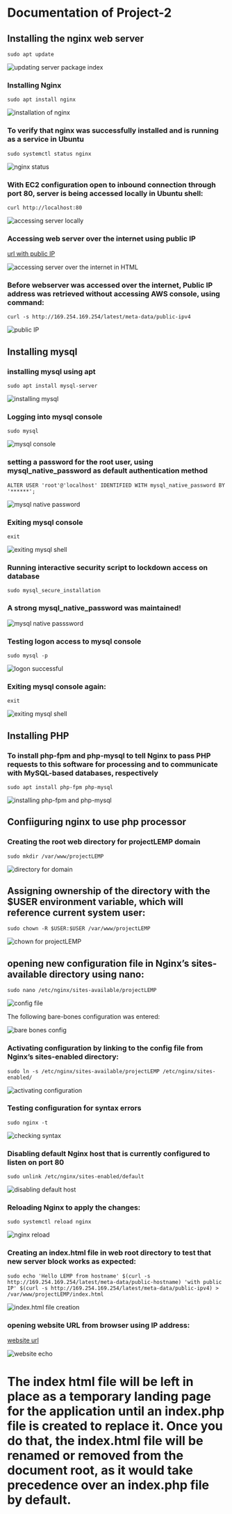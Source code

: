 # Documentation of Project-2

## Installing the nginx web server

`sudo apt update`

![updating server package index](./images/sudo-apt-update.png)

### Installing Nginx

`sudo apt install nginx`

![installation of nginx](./images/install-nginx.png)

### To verify that nginx was successfully installed and is running as a service in Ubuntu

`sudo systemctl status nginx`

![nginx status](./images/status-nginx.png)

### With EC2 configuration open to inbound connection through port 80, server is being accessed locally in Ubuntu shell:

`curl http://localhost:80`

![accessing server locally](./images/curl-localhost.png)

### Accessing web server over the internet using public IP

[url with public IP](http://54.209.203.146:80)

![accessing server over the internet in HTML](./images/welcome-to-nginx.png)

### Before webserver was accessed over the internet, Public IP address was retrieved without accessing AWS console, using command:

`curl -s http://169.254.169.254/latest/meta-data/public-ipv4`

![public IP](./images/public-ip.png)

## Installing mysql

### installing mysql using apt

`sudo apt install mysql-server`

![installing mysql](./images/installing-mysql.png)

### Logging into mysql console

`sudo mysql`

![mysql console](./images/mysql-console.png)

### setting a password for the root user, using mysql_native_password as default authentication method

`ALTER USER 'root'@'localhost' IDENTIFIED WITH mysql_native_password BY '******';`

![mysql native password](./images/sql-password.png)

### Exiting mysql console

`exit`

![exiting mysql shell](./images/mysql-exit.png)

### Running interactive security script to lockdown access on database

`sudo mysql_secure_installation`

### A strong mysql_native_password was maintained!

![mysql native passsword](./images/secure-installation.png)

### Testing logon access to mysql console

`sudo mysql -p`

![logon successful](./images/mysql-logon.png)

### Exiting mysql console again:

`exit`

![exiting mysql shell](./images/mysql-exit.png)

## Installing PHP

### To install php-fpm and php-mysql to tell Nginx to pass PHP requests to this software for processing and to communicate with MySQL-based databases, respectively

`sudo apt install php-fpm php-mysql`

![installing php-fpm and php-mysql](./images/install-php.png)

## Confiiguring nginx to use php processor

### Creating the root web directory for projectLEMP domain

`sudo mkdir /var/www/projectLEMP`

![directory for domain](./images/directory-domain.png)

## Assigning ownership of the directory with the $USER environment variable, which will reference current system user:

`sudo chown -R $USER:$USER /var/www/projectLEMP`

![chown for projectLEMP](./images/chown-domain.png)

## opening new configuration file in Nginx’s sites-available directory using nano:

`sudo nano /etc/nginx/sites-available/projectLEMP`

![config file](./images/nano-config.png)

The following bare-bones configuration was entered:

![bare bones config](./images/bare-bones.png)

### Activating configuration by linking to the config file from Nginx’s sites-enabled directory:

`sudo ln -s /etc/nginx/sites-available/projectLEMP /etc/nginx/sites-enabled/`

![activating configuration](./images/activating-config.png)

### Testing configuration for syntax errors

`sudo nginx -t`

![checking syntax](./images/syntax-ok.png)

### Disabling default Nginx host that is currently configured to listen on port 80

`sudo unlink /etc/nginx/sites-enabled/default`

![disabling default host](./images/disable-default.png)

### Reloading Nginx to apply the changes:

`sudo systemctl reload nginx`

![nginx reload](./images/nginx-reload.png)

### Creating an index.html file in web root directory to test that new server block works as expected:

`sudo echo 'Hello LEMP from hostname' $(curl -s http://169.254.169.254/latest/meta-data/public-hostname) 'with public IP' $(curl -s http://169.254.169.254/latest/meta-data/public-ipv4) > /var/www/projectLEMP/index.html`

![index.html file creation](./images/create-file-in-directory.png)

### opening website URL from browser using IP address:

[website url](http://54.209.203.146/)

![website echo](./images/public-ip-echo.png)

# The index html file will be left in place as a temporary landing page for the application until an index.php file is created to replace it. Once you do that, the index.html file will be renamed or removed from the document root, as it would take precedence over an index.php file by default.





